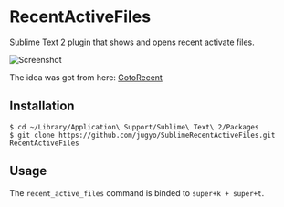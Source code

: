 RecentActiveFiles
========

Sublime Text 2 plugin that shows and opens recent activate files.

![Screenshot](http://i.imgur.com/T6kIQ.png)

The idea was got from here: [GotoRecent](https://github.com/paccator/GotoRecent)

## Installation

```
$ cd ~/Library/Application\ Support/Sublime\ Text\ 2/Packages
$ git clone https://github.com/jugyo/SublimeRecentActiveFiles.git RecentActiveFiles
```
## Usage

The `recent_active_files` command is binded to `super+k + super+t`.
